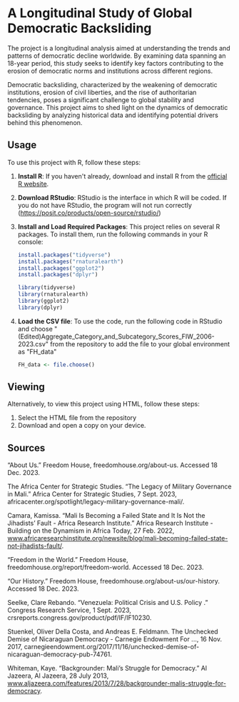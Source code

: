 # A Longitudinal Study of Global Democratic Backsliding

The project is a longitudinal analysis aimed at understanding the trends and patterns of democratic decline worldwide. By examining data spanning an 18-year period, this study seeks to identify key factors contributing to the erosion of democratic norms and institutions across different regions.

Democratic backsliding, characterized by the weakening of democratic institutions, erosion of civil liberties, and the rise of authoritarian tendencies, poses a significant challenge to global stability and governance. This project aims to shed light on the dynamics of democratic backsliding by analyzing historical data and identifying potential drivers behind this phenomenon.

## Usage

To use this project with R, follow these steps:

1. **Install R**: If you haven't already, download and install R from the [official R website](https://cran.r-project.org/).

2. **Download RStudio**: RStudio is the interface in which R will be coded. If you do not have RStudio, the program will not run correctly (https://posit.co/products/open-source/rstudio/)

3. **Install and Load Required Packages**: This project relies on several R packages. To install them, run the following commands in your R console:

   ```R
   install.packages("tidyverse")
   install.packages("rnaturalearth")
   install.packages("ggplot2")
   install.packages("dplyr")

   library(tidyverse)
   library(rnaturalearth)
   library(ggplot2)
   library(dplyr)

5. **Load the CSV file**: To use the code, run the following code in RStudio and choose "(Edited)Aggregate_Category_and_Subcategory_Scores_FIW_2006-2023.csv" from the repository to add the file to your global environment as "FH_data" 

   ```R
   FH_data <- file.choose()

## Viewing

Alternatively, to view this project using HTML, follow these steps:

1. Select the HTML file from the repository
2. Download and open a copy on your device.

## Sources

“About Us.” Freedom House, freedomhouse.org/about-us. Accessed 18 Dec. 2023.

The Africa Center for Strategic Studies. “The Legacy of Military Governance in Mali.”  Africa Center for Strategic Studies, 7 Sept. 2023, africacenter.org/spotlight/legacy-military-governance-mali/.

Camara, Kamissa. “Mali Is Becoming a Failed State and It Is Not the Jihadists’ Fault - Africa Research Institute.” Africa Research Institute - Building on the Dynamism in Africa Today, 27 Feb. 2022, www.africaresearchinstitute.org/newsite/blog/mali-becoming-failed-state-not-jihadists-fault/.

“Freedom in the World.” Freedom House, freedomhouse.org/report/freedom-world. Accessed 18 Dec. 2023.

“Our History.” Freedom House, freedomhouse.org/about-us/our-history. Accessed 18 Dec. 2023. 

Seelke, Clare Rebando. “Venezuela: Political Crisis and U.S. Policy .” Congress Research Service, 1 Sept. 2023, crsreports.congress.gov/product/pdf/IF/IF10230.

Stuenkel, Oliver Della Costa, and Andreas E. Feldmann. The Unchecked Demise of Nicaraguan Democracy - Carnegie Endowment For ..., 16 Nov. 2017, carnegieendowment.org/2017/11/16/unchecked-demise-of-nicaraguan-democracy-pub-74761.

Whiteman, Kaye. “Backgrounder: Mali’s Struggle for Democracy.” Al Jazeera, Al Jazeera, 28 July 2013, www.aljazeera.com/features/2013/7/28/backgrounder-malis-struggle-for-democracy. 
